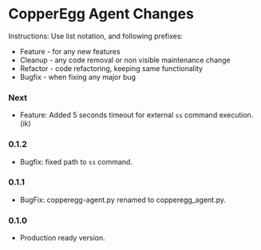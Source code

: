 # CopperEgg Agent Changes

Instructions:
Use list notation, and following prefixes:

- Feature - for any new features
- Cleanup - any code removal or non visible maintenance change
- Refactor - code refactoring, keeping same functionality
- Bugfix - when fixing any major bug


### Next

- Feature: Added 5 seconds timeout for external `ss` command execution. (ik)

### 0.1.2

- Bugfix: fixed path to `ss` command.

### 0.1.1

- BugFix: copperegg-agent.py renamed to copperegg_agent.py.

### 0.1.0

- Production ready version.

